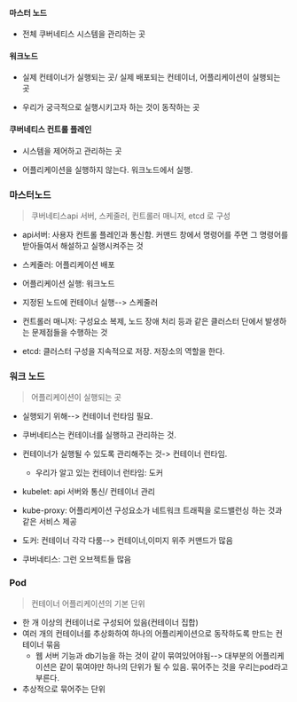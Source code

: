 #### 마스터 노드

- 전체 쿠버네티스 시스템을 관리하는 곳

#### 워크노드

- 실제 컨테이너가 실행되는 곳/ 실제 배포되는 컨테이너, 어플리케이션이 실행되는 곳

- 우리가 궁극적으로 실행시키고자 하는 것이 동작하는 곳



#### 쿠버네티스 컨트롤 플레인

- 시스템을 제어하고 관리하는 곳

- 어플리케이션을 실행하지 않는다. 워크노드에서 실행.

  

### 마스터노드

>  쿠버네티스api 서버, 스케줄러, 컨트롤러 매니저, etcd 로 구성

- api서버: 사용자 컨트롤 플레인과 통신함. 커맨드 창에서 명령어를 주면 그 명령어를 받아들여서 해설하고 실행시켜주는 것

- 스케줄러: 어플리케이션 배포

- 어플리케이션 실행: 워크노드

- 지정된 노드에 컨테이너 실행--> 스케줄러

- 컨트롤러 매니저: 구성요소 복제, 노드 장애 처리 등과 같은 클러스터 단에서 발생하는 문제점들을 수행하는 것

- etcd: 클러스터 구성을 지속적으로 저장. 저장소의 역할을 한다.



### 워크 노드

>  어플리케이션이 실행되는 곳

- 실행되기 위해--> 컨테이너 런타임 필요. 

- 쿠버네티스는 컨테이너를 실행하고 관리하는 것. 

- 컨테이너가 실행될 수 있도록 관리해주는 것-> 컨테이너 런타임.
  - 우리가 알고 있는 컨테이너 런타임: 도커

- kubelet: api 서버와 통신/ 컨테이너 관리

- kube-proxy: 어플리케이션 구성요소가 네트워크 트래픽을 로드밸런싱 하는 것과 같은 서비스 제공



- 도커: 컨테이너 각각 다룸--> 컨테이너,이미지 위주 커맨드가 많음

- 쿠버네티스: 그런 오브젝트들 많음



### Pod

> 컨테이너 어플리케이션의 기본 단위

- 한 개 이상의 컨테이너로 구성되어 있음(컨테이너 집합)
- 여러 개의 컨테이너를 추상화하여 하나의 어플리케이션으로 동작하도록 만드는 컨테이너 묶음
  - 웹 서버 기능과 db기능을 하는 것이 같이 묶여있어야됨--> 대부분의 어플리케이션은 같이 묶여야만 하나의 단위가 될 수 있음. 묶어주는 것을 우리는pod라고 부른다.
- 추상적으로 묶어주는 단위







